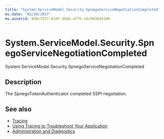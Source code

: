 ```yaml
---
title: "System.ServiceModel.Security.SpnegoServiceNegotiationCompleted"
ms.date: "03/30/2017"
ms.assetid: 840c7537-81df-4bb6-affb-c6c9036453d0
---
```

# System.ServiceModel.Security.SpnegoServiceNegotiationCompleted
System.ServiceModel.Security.SpnegoServiceNegotiationCompleted  
  
## Description  
 The SpnegoTokenAuthenticator completed SSPI negotiation.  
  
## See also
- [Tracing](../../../../../docs/framework/wcf/diagnostics/tracing/index.md)
- [Using Tracing to Troubleshoot Your Application](../../../../../docs/framework/wcf/diagnostics/tracing/using-tracing-to-troubleshoot-your-application.md)
- [Administration and Diagnostics](../../../../../docs/framework/wcf/diagnostics/index.md)

